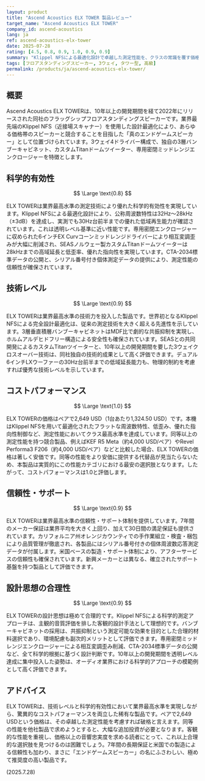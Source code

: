 ```yaml
---
layout: product
title: "Ascend Acoustics ELX TOWER 製品レビュー"
target_name: "Ascend Acoustics ELX TOWER"
company_id: ascend-acoustics
lang: ja
ref: ascend-acoustics-elx-tower
date: 2025-07-28
rating: [4.5, 0.8, 0.9, 1.0, 0.9, 0.9]
summary: "Klippel NFSによる最適化設計で卓越した測定性能を、クラスの常識を覆す価格で実現した3ウェイタワー。"
tags: [フロアスタンディングスピーカー, 3ウェイ, タワー型, 高級]
permalink: /products/ja/ascend-acoustics-elx-tower/
---
```


## 概要

Ascend Acoustics ELX TOWERは、10年以上の開発期間を経て2022年にリリースされた同社のフラッグシップフロアスタンディングスピーカーです。業界最先端のKlippel NFS（近接場スキャナー）を使用した設計最適化により、あらゆる価格帯のスピーカーと競合することを目指した「真のエンドゲームスピーカー」として位置づけられています。3ウェイ4ドライバー構成で、独自の3層バンブーキャビネット、カスタムTitanドームツイーター、専用密閉ミッドレンジエンクロージャーを特徴とします。

## 科学的有効性

$$ \Large \text{0.8} $$

ELX TOWERは業界最高水準の測定技術により優れた科学的有効性を実現しています。Klippel NFSによる最適化設計により、公称周波数特性は32Hz～28kHz（±3dB）を達成し、実測でも30Hz台前半までの優れた低域再生能力が確認されています。これは透明レベル基準に近い性能です。専用密閉エンクロージャーに収められた6インチEX Curvコーンミッドレンジドライバーにより相互変調歪みが大幅に削減され、SEASノルウェー製カスタムTitanドームツイーターは28kHzまでの高域延長と低歪率、優れた指向性を実現しています。CTA-2034標準データの公開と、シリアル番号付き個体測定データの提供により、測定性能の信頼性が確保されています。

## 技術レベル

$$ \Large \text{0.9} $$

ELX TOWERは業界最高水準の技術力を投入した製品です。世界初となるKlippel NFSによる完全設計最適化は、従来の測定技術を大きく超える先進性を示しています。3層垂直積層バンブーキャビネットはMDF比で劇的な共振抑制を実現し、ホルムアルデヒドフリー構造による安全性も確保されています。SEASとの共同開発によるカスタムTitanツイーターと、10年以上の開発期間を要した3ウェイクロスオーバー技術は、同社独自の技術的成果として高く評価できます。デュアル6インチLXウーファーの30Hz台前半までの低域延長能力も、物理的制約を考慮すれば優秀な技術レベルを示しています。

## コストパフォーマンス

$$ \Large \text{1.0} $$

ELX TOWERの価格はペアで2,649 USD（1台あたり1,324.50 USD）です。本機はKlippel NFSを用いて最適化されたフラットな周波数特性、低歪み、優れた指向性制御など、測定性能においてクラス最高水準を達成しています。同等以上の測定性能を持つ競合製品、例えばKEF R5 Meta（約4,000 USD/ペア）やRevel Performa3 F206（約4,000 USD/ペア）などと比較した場合、ELX TOWERの価格は著しく安価です。同等の性能をより安価に提供する代替品が見当たらないため、本製品は実質的にこの性能カテゴリにおける最安の選択肢となります。したがって、コストパフォーマンスは1.0と評価します。

## 信頼性・サポート

$$ \Large \text{0.9} $$

ELX TOWERは業界最高水準の信頼性・サポート体制を提供しています。7年間のメーカー保証は業界平均を大きく上回り、加えて30日間の満足保証も提供されています。カリフォルニア州オレンジカウンティでの手作業組立・検査・梱包により品質管理が徹底され、各製品にはシリアル番号付きの個体周波数応答測定データが付属します。米国ベースの製造・サポート体制により、アフターサービスの信頼性も確保されています。新興メーカーとは異なる、確立されたサポート基盤を持つ製品として評価できます。

## 設計思想の合理性

$$ \Large \text{0.9} $$

ELX TOWERの設計思想は極めて合理的です。Klippel NFSによる科学的測定アプローチは、主観的音質評価を排した客観的設計手法として理想的です。バンブーキャビネットの採用は、共振抑制という測定可能な効果を目的とした合理的材料選択であり、環境配慮も副次的メリットとして評価できます。専用密閉ミッドレンジエンクロージャーによる相互変調歪み削減、CTA-2034標準データの公開など、全て科学的根拠に基づく設計判断です。10年以上の開発期間を透明レベル達成に集中投入した姿勢は、オーディオ業界における科学的アプローチの模範例として高く評価できます。

## アドバイス

ELX TOWERは、技術レベルと科学的有効性において業界最高水準を実現しながら、驚異的なコストパフォーマンスを両立した稀有な製品です。ペアで2,649 USDという価格は、その卓越した測定性能を考慮すれば破格と言えます。同等の性能を他社製品で求めようとすると、大幅な追加投資が必要となります。客観的な性能を重視し、価格以上の音響忠実度を求める読者にとって、これ以上合理的な選択肢を見つけるのは困難でしょう。7年間の長期保証と米国での製造による信頼性も加わり、まさに「エンドゲームスピーカー」の名にふさわしい、極めて推奨度の高い製品です。

(2025.7.28)
